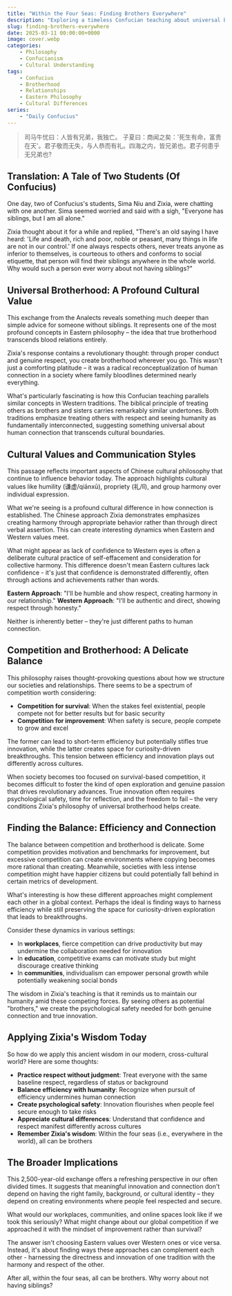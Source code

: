 ```yaml
---
title: "Within the Four Seas: Finding Brothers Everywhere"
description: "Exploring a timeless Confucian teaching about universal brotherhood and how it applies to modern relationships across cultural boundaries."
slug: finding-brothers-everywhere
date: 2025-03-11 00:00:00+0000
image: cover.webp
categories:
    - Philosophy
    - Confucianism
    - Cultural Understanding
tags:
    - Confucius
    - Brotherhood
    - Relationships
    - Eastern Philosophy
    - Cultural Differences
series:
    - "Daily Confucius"
---
```


> 司马牛忧曰：人皆有兄弟，我独亡。
> 子夏曰：商闻之矣：'死生有命，富贵在天'。君子敬而无失，与人恭而有礼。四海之内，皆兄弟也。君子何患乎无兄弟也?

## Translation: A Tale of Two Students (Of Confucius)

One day, two of Confucius's students, Sima Niu and Zixia, were chatting with one another. Sima seemed worried and said with a sigh, "Everyone has siblings, but I am all alone."

Zixia thought about it for a while and replied, "There's an old saying I have heard: 'Life and death, rich and poor, noble or peasant, many things in life are not in our control.' If one always respects others, never treats anyone as inferior to themselves, is courteous to others and conforms to social etiquette, that person will find their siblings anywhere in the whole world. Why would such a person ever worry about not having siblings?"

## Universal Brotherhood: A Profound Cultural Value

This exchange from the Analects reveals something much deeper than simple advice for someone without siblings. It represents one of the most profound concepts in Eastern philosophy – the idea that true brotherhood transcends blood relations entirely.

Zixia's response contains a revolutionary thought: through proper conduct and genuine respect, you create brotherhood wherever you go. This wasn't just a comforting platitude – it was a radical reconceptualization of human connection in a society where family bloodlines determined nearly everything.

What's particularly fascinating is how this Confucian teaching parallels similar concepts in Western traditions. The biblical principle of treating others as brothers and sisters carries remarkably similar undertones. Both traditions emphasize treating others with respect and seeing humanity as fundamentally interconnected, suggesting something universal about human connection that transcends cultural boundaries.

## Cultural Values and Communication Styles

This passage reflects important aspects of Chinese cultural philosophy that continue to influence behavior today. The approach highlights cultural values like humility (谦虚/qiānxū), propriety (礼/lǐ), and group harmony over individual expression.

What we're seeing is a profound cultural difference in how connection is established. The Chinese approach Zixia demonstrates emphasizes creating harmony through appropriate behavior rather than through direct verbal assertion. This can create interesting dynamics when Eastern and Western values meet.

What might appear as lack of confidence to Western eyes is often a deliberate cultural practice of self-effacement and consideration for collective harmony. This difference doesn't mean Eastern cultures lack confidence - it's just that confidence is demonstrated differently, often through actions and achievements rather than words.

**Eastern Approach**: "I'll be humble and show respect, creating harmony in our relationship."
**Western Approach**: "I'll be authentic and direct, showing respect through honesty."

Neither is inherently better – they're just different paths to human connection.

## Competition and Brotherhood: A Delicate Balance

This philosophy raises thought-provoking questions about how we structure our societies and relationships. There seems to be a spectrum of competition worth considering:

- **Competition for survival**: When the stakes feel existential, people compete not for better results but for basic security
- **Competition for improvement**: When safety is secure, people compete to grow and excel

The former can lead to short-term efficiency but potentially stifles true innovation, while the latter creates space for curiosity-driven breakthroughs. This tension between efficiency and innovation plays out differently across cultures.

When society becomes too focused on survival-based competition, it becomes difficult to foster the kind of open exploration and genuine passion that drives revolutionary advances. True innovation often requires psychological safety, time for reflection, and the freedom to fail – the very conditions Zixia's philosophy of universal brotherhood helps create.

## Finding the Balance: Efficiency and Connection

The balance between competition and brotherhood is delicate. Some competition provides motivation and benchmarks for improvement, but excessive competition can create environments where copying becomes more rational than creating. Meanwhile, societies with less intense competition might have happier citizens but could potentially fall behind in certain metrics of development.

What's interesting is how these different approaches might complement each other in a global context. Perhaps the ideal is finding ways to harness efficiency while still preserving the space for curiosity-driven exploration that leads to breakthroughs.

Consider these dynamics in various settings:

- In **workplaces**, fierce competition can drive productivity but may undermine the collaboration needed for innovation
- In **education**, competitive exams can motivate study but might discourage creative thinking
- In **communities**, individualism can empower personal growth while potentially weakening social bonds

The wisdom in Zixia's teaching is that it reminds us to maintain our humanity amid these competing forces. By seeing others as potential "brothers," we create the psychological safety needed for both genuine connection and true innovation.

## Applying Zixia's Wisdom Today

So how do we apply this ancient wisdom in our modern, cross-cultural world? Here are some thoughts:

- **Practice respect without judgment**: Treat everyone with the same baseline respect, regardless of status or background
- **Balance efficiency with humanity**: Recognize when pursuit of efficiency undermines human connection
- **Create psychological safety**: Innovation flourishes when people feel secure enough to take risks
- **Appreciate cultural differences**: Understand that confidence and respect manifest differently across cultures
- **Remember Zixia's wisdom**: Within the four seas (i.e., everywhere in the world), all can be brothers

## The Broader Implications

This 2,500-year-old exchange offers a refreshing perspective in our often divided times. It suggests that meaningful innovation and connection don't depend on having the right family, background, or cultural identity – they depend on creating environments where people feel respected and secure.

What would our workplaces, communities, and online spaces look like if we took this seriously? What might change about our global competition if we approached it with the mindset of improvement rather than survival?

The answer isn't choosing Eastern values over Western ones or vice versa. Instead, it's about finding ways these approaches can complement each other - harnessing the directness and innovation of one tradition with the harmony and respect of the other.

After all, within the four seas, all can be brothers. Why worry about not having siblings?
